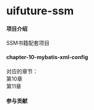# uifuture-ssm

#### 项目介绍
SSM书籍配套项目

####  chapter-10-mybatis-xml-config  
对应的章节：  
第10章  
第11章  


#### 参与贡献
